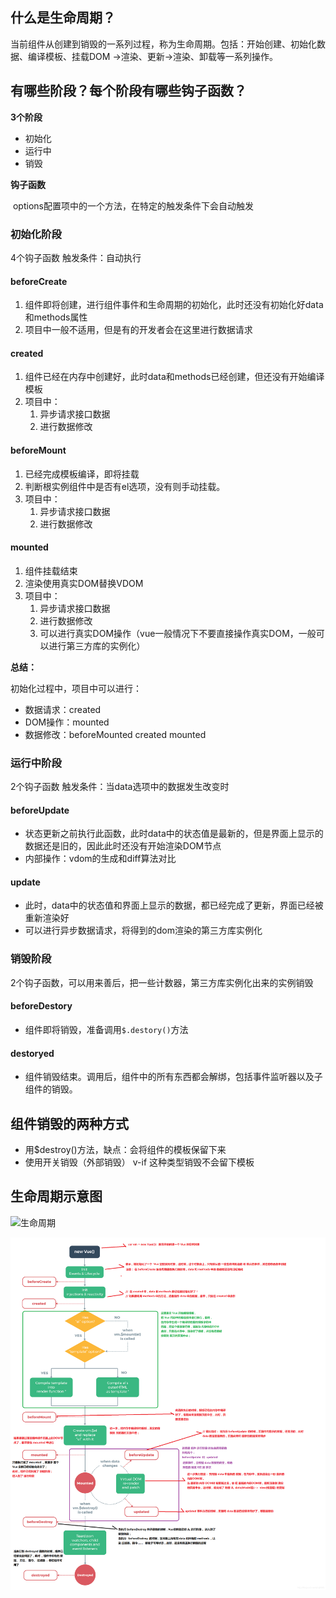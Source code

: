 ## 什么是生命周期？

 当前组件从创建到销毁的一系列过程，称为生命周期。包括：开始创建、初始化数据、编译模板、挂载DOM ->渲染、更新->渲染、卸载等一系列操作。

## 有哪些阶段？每个阶段有哪些钩子函数？

**3个阶段**

- 初始化
- 运行中
- 销毁

**钩子函数**

​	options配置项中的一个方法，在特定的触发条件下会自动触发

### 初始化阶段

4个钩子函数	触发条件：自动执行

#### beforeCreate

1. 组件即将创建，进行组件事件和生命周期的初始化，此时还没有初始化好data和methods属性
2. 项目中一般不适用，但是有的开发者会在这里进行数据请求

#### created

1. 组件已经在内存中创建好，此时data和methods已经创建，但还没有开始编译模板
2. 项目中：
   1. 异步请求接口数据
   2. 进行数据修改

#### beforeMount

1. 已经完成模板编译，即将挂载
2. 判断根实例组件中是否有el选项，没有则手动挂载。
3. 项目中：
   1. 异步请求接口数据
   2. 进行数据修改

#### mounted

1.   组件挂载结束
2. 渲染使用真实DOM替换VDOM
3. 项目中：
   1. 异步请求接口数据
   2. 进行数据修改
   3. 可以进行真实DOM操作（vue一般情况下不要直接操作真实DOM，一般可以进行第三方库的实例化）

**总结：**

初始化过程中，项目中可以进行：

- 数据请求：created
- DOM操作：mounted
- 数据修改：beforeMounted created mounted

### 运行中阶段

2个钩子函数    触发条件：当data选项中的数据发生改变时

#### beforeUpdate

- 状态更新之前执行此函数，此时data中的状态值是最新的，但是界面上显示的数据还是旧的，因此此时还没有开始渲染DOM节点
- 内部操作：vdom的生成和diff算法对比

#### update

- 此时，data中的状态值和界面上显示的数据，都已经完成了更新，界面已经被重新渲染好
- 可以进行异步数据请求，将得到的dom渲染的第三方库实例化

### 销毁阶段

2个钩子函数，可以用来善后，把一些计数器，第三方库实例化出来的实例销毁

#### beforeDestory

- 组件即将销毁，准备调用`$.destory()`方法

#### destoryed

- 组件销毁结束。调用后，组件中的所有东西都会解绑，包括事件监听器以及子组件的销毁。



## 组件销毁的两种方式

- 用$destroy()方法，缺点：会将组件的模板保留下来
- 使用开关销毁（外部销毁） v-if  这种类型销毁不会留下模板

## 生命周期示意图

![生命周期](/Users/fangyu/Documents/Typora/Daily-Note/vue/assets/生命周期.png)

![生命周期](https://github.com/FFFangYu/Daily-Note/blob/master/vue/assets/生命周期.png)